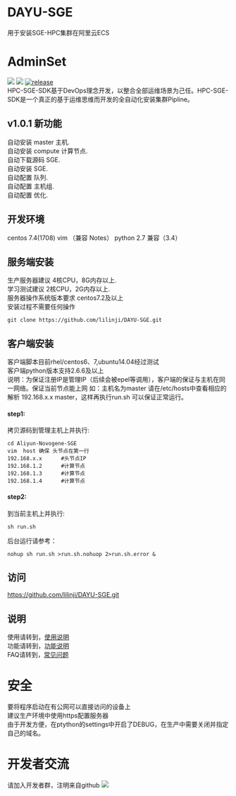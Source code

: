 # DAYU-SGE
用于安装SGE-HPC集群在阿里云ECS
# AdminSet
<img src="https://travis-ci.org/guohongze/adminset.svg?branch=master"></img> 
<img src="https://img.shields.io/hexpm/l/plug.svg"></img>
[![release](https://img.shields.io/github/release/guohongze/adminset.svg)](https://github.com/lilinji/DAYU-SGE/Aliyun-Novogene-SGE)
<br>
HPC-SGE-SDK基于DevOps理念开发，以整合全部运维场景为己任。HPC-SGE-SDK是一个真正的基于运维思维而开发的全自动化安装集群Pipline。<br>

## v1.0.1 新功能
自动安装 master 主机.<br>
自动安装 compute 计算节点.<br>
自动下载源码 SGE.<br>
自动安装 SGE.<br>
自动配置 队列.<br>
自动配置 主机组.<br>
自动配置 优化.<br>

## 开发环境
centos 7.4(1708)  vim （兼容 Notes） python 2.7 兼容（3.4）<br>

## 服务端安装
生产服务器建议 4核CPU，8G内存以上.<br>
学习测试建议 2核CPU，2G内存以上.<br>
服务器操作系统版本要求 centos7.2及以上<br>
安装过程不需要任何操作<br>
```
git clone https://github.com/lilinji/DAYU-SGE.git
```

## 客户端安装
客户端脚本目前rhel/centos6、7,ubuntu14.04经过测试<br>
客户端python版本支持2.6.6及以上<br>
说明：为保证注册IP是管理IP（后续会被epel等调用），客户端的保证与主机在同一网络。保证当前节点能上网 
如：主机名为master  请在/etc/hosts中查看相应的解析 192.168.x.x master，这样再执行run.sh 可以保证正常运行。
#### step1:
拷贝源码到管理主机上并执行:
```
cd Aliyun-Novogene-SGE
vim  host 确保 头节点在第一行 
192.168.x.x      #头节点IP 
192.168.1.2      #计算节点
192.168.1.3      #计算节点
192.168.1.4      #计算节点
```
#### step2:
到当前主机上并执行:
```
sh run.sh
```
后台运行请参考：
```
nohup sh run.sh >run.sh.nohuop 2>run.sh.error &
```

## 访问
https://github.com/lilinji/DAYU-SGE.git 


## 说明
使用请转到，<a href="https://github.com/lilinji/DAYU-SGE/blob/master/Aliyun-Novogene-SGE/README">使用说明</a><br>
功能请转到，<a href="https://github.com/lilinji/DAYU-SGE/blob/master/Aliyun-Novogene-SGE/conf.py">功能说明</a><br>
FAQ请转到，<a href="https://www.baidu.com">常见问题</a>

# 安全
要将程序启动在有公网可以直接访问的设备上<br>
建议生产环境中使用https配置服务器<br>
由于开发方便，在ptython的settings中开启了DEBUG，在生产中需要关闭并指定自己的域名。

# 开发者交流
请加入开发者群，注明来自github
<img src="https://github.com/lilinji/DAYU-SGE/blob/master/Aliyun-Novogene-SGE/1.png"></img>
